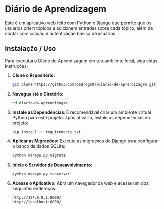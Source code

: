 # Diário de Aprendizagem

Este é um aplicativo web feito com Python e Django que permite que os usuários criem tópicos e adicionem entradas sobre cada tópico, além de contar com criação e autenticação básica de usuários.

## Instalação / Uso

Para executar o Diário de Aprendizagem em seu ambiente local, siga estas instruções:

1. **Clone o Repositório:**

   ```bash
   git clone https://github.com/pedrogs07/diario-de-aprendizagem.git
   ```

2. **Navegue até o Diretório:**

   ```bash
   cd diario-de-aprendizagem
   ```

3. **Instale as Dependências:**
   É recomendável criar um ambiente virtual Python para este projeto. Após ativá-lo, instale as dependências do projeto:

   ```bash
   pip install -r requirements.txt
   ```

4. **Aplicar as Migrações:**
   Execute as migrações do Django para configurar o banco de dados SQLite:

   ```bash
   python manage.py migrate
   ```

5. **Inicie o Servidor de Desenvolvimento:**

   ```bash
   python manage.py runserver
   ```

6. **Acesse o Aplicativo:**
   Abra um navegador da web e acesse um dos seguintes endereços:
   ```
   http://127.0.0.1:8000/
   http://localhost:8000/
   ```
